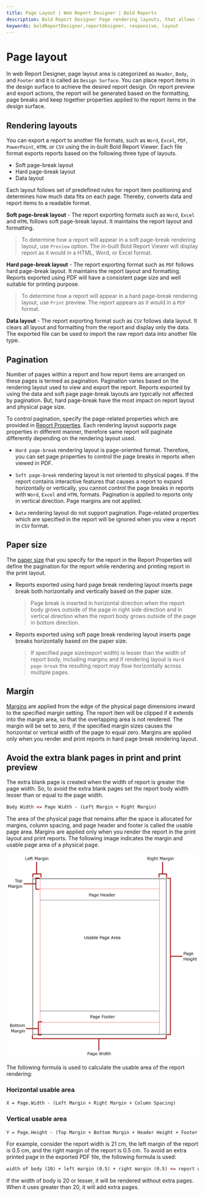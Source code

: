 ```yaml
---
title: Page Layout | Web Report Designer | Bold Reports
description: Bold Report Designer Page rendering layouts, that allows to render and print reports into variety of file formats such as Word, Excel, PDF, PowerPoint, HTML, and CSV
keywords: boldReportDesigner,reportdesigner, responsive, layout
---
```


# Page layout

In web Report Designer, page layout area is categorized as `Header`, `Body`, and `Footer` and it is called as `Design Surface`. You can place report items in the design surface to achieve the desired report design. On report preview and export actions, the report will be generated based on the formatting, page breaks and keep together properties applied to the report items in the design surface.

## Rendering layouts

You can export a report to another file formats, such as `Word`, `Excel`, `PDF`, `PowerPoint`, `HTML` or `CSV` using the in-built Bold Report Viewer. Each file format exports reports based on the following three type of layouts.

* Soft page-break layout
* Hard page-break layout
* Data layout

Each layout follows set of predefined rules for report item positioning and determines how much data fits on each page. Thereby, converts data and report items to a readable format.

**Soft page-break layout** - The report exporting formats such as `Word`, `Excel` and `HTML` follows soft page-break layout. It maintains the report layout and formatting.

> To determine how a report will appear in a soft page-break rendering layout, use `Preview` option. The in-built Bold Report Viewer will display report as it would in a HTML, Word, or Excel format.

**Hard page-break layout** - The report exporting format such as `PDF` follows hard page-break layout. It maintains the report layout and formatting.
Reports exported using PDF will have a consistent page size and well suitable for printing purpose.

> To determine how a report will appear in a hard page-break rendering layout, use `Print` preview. The report appears as it would in a `PDF` format.

**Data layout** - The report exporting format such as `CSV` follows data layout. It clears all layout and formatting from the report and display only the data. The exported file can be used to import the raw report data into another file type.

## Pagination

Number of pages within a report and how report items are arranged on these pages is termed as pagination. Pagination varies based on the rendering layout used to view and export the report. Reports exported by using the data and soft page page-break layouts are typically not affected by pagination. But, hard page-break have the most impact on report layout and physical page size.

To control pagination, specify the page-related properties which are provided in [Report Properties](/designer-guide/report-designer/compose-report/report-properties/). Each rendering layout supports page properties in different manner, therefore same report will paginate differently depending on the rendering layout used.
* `Hard page-break` rendering layout is page-oriented format. Therefore, you can set page properties to control the page breaks in reports when viewed in PDF.

* `Soft page-break` rendering layout is not oriented to physical pages. If the report contains interactive features that causes a report to expand horizontally or vertically, you cannot control the page breaks in reports with `Word`, `Excel` and `HTML` formats. Pagination is applied to reports only in vertical direction. Page margins are not applied.

* `Data` rendering layout do not support pagination. Page-related properties which are specified in the report will be ignored when you view a report in `CSV` format.

## Paper size

The [paper size](/designer-guide/report-designer/compose-report/report-properties/#paper-size) that you specify for the report in the Report Properties will define the pagination for the report while rendering and printing report in the print layout.
* Reports exported using hard page break rendering layout inserts page break both horizontally and vertically based on the paper size.
  > Page break is inserted in horizontal direction when the report body grows outside of the page in right side direction and in vertical direction when the report body grows outside of the page in bottom direction.

* Reports exported using soft page break rendering layout inserts page breaks horizontally based on the paper size.
  > If specified page size(report width) is lesser than the width of report body, including margins and if rendering layout is `Hard page-break` the resulting report may flow horizontally across multiple pages.

## Margin

[Margins](/designer-guide/report-designer/compose-report/report-properties/#margin) are applied from the edge of the physical page dimensions inward to the specified margin setting. The report item will be clipped if it extends into the margin area, so that the overlapping area is not rendered. The margin will be set to zero, if the specified margin sizes causes the horizontal or vertical width of the page to equal zero. Margins are applied only when you render and print reports in hard page break rendering layout.
## Avoid the extra blank pages in print and print preview

The extra blank page is created when the width of report is greater the page width. So, to avoid the extra blank pages set the report body width lesser than or equal to the page width.

```html
Body Width <= Page Width - (Left Margin + Right Margin)
```

The area of the physical page that remains after the space is allocated for margins, column spacing, and page header and footer is called the usable page area. Margins are applied only when you render the report in the print layout and print reports. The following image indicates the margin and usable page area of a physical page.

![Page layout](/static/assets/on-premise/images/report-designer/page-layout.png)

The following formula is used to calculate the usable area of the report rendering:

### Horizontal usable area

```html
X = Page.Width - (Left Margin + Right Margin + Column Spacing)
```

### Vertical usable area

```html
Y = Page.Height - (Top Margin + Bottom Margin + Header Height + Footer Height)
```

For example, consider the report width is 21 cm, the left margin of the report is 0.5 cm, and the right margin of the report is 0.5 cm. To avoid an extra printed page in the exported PDF file, the following formula is used:

```html
width of body (20) + left margin (0.5) + right margin (0.5) <= report width (21)
```

If the width of body is 20 or lesser, it will be rendered without extra pages. When it uses greater than 20, it will add extra pages.